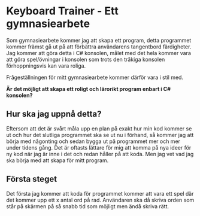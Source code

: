 # Keyboard Trainer - Ett gymnasiearbete
Som gymnasiearbete kommer jag att skapa ett program, detta programmet kommer främst gå ut på att förbättra användarens tangentbord färdigheter. Jag kommer att göra detta i C# konsolen, målet med det hela kommer vara att göra spel/övningar i konsolen som trots den tråkiga konsolen förhoppningsvis kan vara roliga.

Frågeställningen för mitt gymnasiearbete kommer därför vara i stil med.

**Är det möjligt att skapa ett roligt och lärorikt program enbart i C# konsolen?**

## **Hur ska jag uppnå detta?**
Eftersom att det är svårt måla upp en plan på exakt hur min kod kommer se ut och hur det slutliga programmet ska se ut nu i förhand, så kommer jag att börja med någonting och sedan bygga ut på programmet mer och mer under tidens gång. Det är oftasts lättare för mig att komma på nya ideer för ny kod när jag är inne i det och redan håller på att koda. Men jag vet vad jag ska börja med att skapa för mitt program.

## **Första steget**
Det första jag kommer att koda för programmet kommer att vara ett spel där det kommer upp ett x antal ord på rad. Användaren ska då skriva orden som står på skärmen på så snabb tid som möjligt men ändå skriva rätt.
